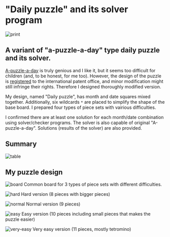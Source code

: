 # "Daily puzzle" and its solver program

![print](https://user-images.githubusercontent.com/86639425/158929917-5692e720-60ac-44f6-9463-2ae9586f695e.jpg)

## A variant of "a-puzzle-a-day" type daily puzzle and its solver.

<a href="https://www.dragonfjord.com/product/a-puzzle-a-day/">A-puzzle-a-day</a> is truly genious and I like it, but it seems too difficult for children (and, to be honest, for me too). However, the design of the puzzle is <a href="https://euipo.europa.eu/eSearch/#details/designs/007690433-0001">registered</a> to the international patent office, and minor modification might still infringe their rights. Therefore I designed thoroughly modified version. 

My design, named "Daily puzzle", has month and date squares mixed together. Additionally, six wildcards `*` are placed to simplify the shape of the base board. I prepared four types of piece sets with vairious difficulties. 

I confirmed there are at least one solution for each month/date combination using solver/checker programs. The solver is also capable of original "A-puzzle-a-day". Solutions (results of the solver) are also provided.

## Summary

![table](https://user-images.githubusercontent.com/86639425/159030698-6f940a64-2e53-45c8-bda2-b824bc3f8c2f.jpg)

## My puzzle design

![board](https://user-images.githubusercontent.com/86639425/158950665-af8fa557-0c32-4527-920a-d254e974150f.jpg)
Common board for 3 types of piece sets with different difficulties.

![hard](https://user-images.githubusercontent.com/86639425/158950682-ddb1d5e4-0a4f-450e-8514-19d92df3a5a9.jpg)
Hard version (8 pieces with bigger pieces)

![normal](https://user-images.githubusercontent.com/86639425/158950692-47c8c975-4c2c-47fc-9539-d96d46da1e83.jpg)
Normal version (9 pieces)

![easy](https://user-images.githubusercontent.com/86639425/158950705-24bc20ed-8f18-4967-8a2a-0ec41a364802.jpg)
Easy version (10 pieces including small pieces that makes the puzzle easier)

![very-easy](https://user-images.githubusercontent.com/86639425/158950716-4e12fa6f-8919-4f75-88bc-c94546e5d21f.jpg)
Very easy version (11 pieces, mostly tetromino) 
